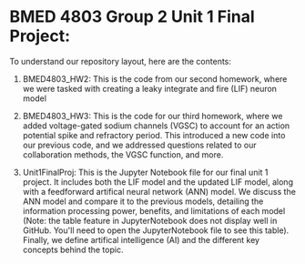 # BMED 4803 Group 2 Unit 1 Final Project:

To understand our repository layout, here are the contents:

1. BMED4803_HW2:
    This is the code from our second homework, where we were tasked with creating a leaky integrate and fire (LIF) neuron model

2. BMED4803_HW3:
    This is the code for our third homework, where we added voltage-gated sodium channels (VGSC) to account for an action potential spike and refractory period. This introduced a new code into our previous code, and we addressed questions related to our collaboration methods, the VGSC function, and more.

3. Unit1FinalProj:
    This is the Jupyter Notebook file for our final unit 1 project. It includes both the LIF model and the updated LIF model, along with a feedforward artifical neural network (ANN) model. We discuss the ANN model and compare it to the previous models, detailing the information processing power, benefits, and limitations of each model (Note: the table feature in JupyterNotebook does not display well in GitHub. You'll need to open the JupyterNotebook file to see this table). Finally, we define artifical intelligence (AI) and the different key concepts behind the topic. 
